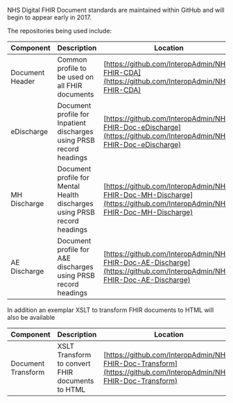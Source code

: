 NHS Digital FHIR Document standards are maintained within GitHub and will begin to appear early in 2017.

The repositories being used include:

| Component  | Description | Location |
| ------------- | ------------- | ------------- | 
| Document Header  | Common profile to be used on all FHIR documents | [https://github.com/InteropAdmin/NHS-FHIR-CDA](https://github.com/InteropAdmin/NHS-FHIR-CDA) |
| eDischarge  | Document profile for Inpatient discharges using PRSB record headings  | [https://github.com/InteropAdmin/NHS-FHIR-Doc-eDischarge](https://github.com/InteropAdmin/NHS-FHIR-Doc-eDischarge) |
| MH Discharge  | Document profile for Mental Health discharges using PRSB record headings   | [https://github.com/InteropAdmin/NHS-FHIR-Doc-MH-Discharge](https://github.com/InteropAdmin/NHS-FHIR-Doc-MH-Discharge) |
| AE Discharge  | Document profile for A&E discharges using PRSB record headings   | [https://github.com/InteropAdmin/NHS-FHIR-Doc-AE-Discharge](https://github.com/InteropAdmin/NHS-FHIR-Doc-AE-Discharge) |

In addition an exemplar XSLT to transform FHIR documents to HTML will also be available

| Component  | Description | Location |
| ------------- | ------------- | ------------- | 
| Document Transform| XSLT Transform to convert FHIR documents to HTML | [https://github.com/InteropAdmin/NHS-FHIR-Doc-Transform](https://github.com/InteropAdmin/NHS-FHIR-Doc-Transform) |

